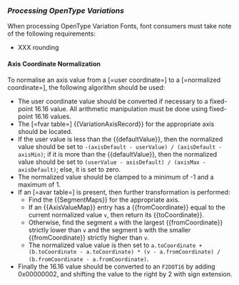 <h3><dfn>Processing OpenType Variations</dfn></h3>

When processing OpenType Variation Fonts, font consumers must take note of the following requirements:

* XXX rounding

<h4>Axis Coordinate Normalization</h4>

To normalise an axis value from a [=user coordinate=] to a [=normalized coordinate=], the following algorithm should be used:

* The user coordinate value should be converted if necessary to a fixed-point 16.16 value. All arithmetic manipulation must be done using fixed-point 16.16 values.
* The [=fvar table=] {{VariationAxisRecord}} for the appropriate axis should be located.
* If the user value is less than the {{defaultValue}}, then the normalized value should be set to `-(axisDefault - userValue) / (axisDefault - axisMin)`; if it is more than the {{defaultValue}}, then the normalized value should be set to `(userValue - axisDefault) / (axisMax - axisDefault)`; else, it is set to zero.
* The normalized value should be clamped to a minimum of -1 and a maximum of 1.
* If an [=avar table=] is present, then further transformation is performed:
	- Find the {{SegmentMaps}} for the appropriate axis.
	- If an {{AxisValueMap}} entry has a {{fromCoordinate}} equal to the current normalized value `v`, then return its {{toCoordinate}}.
	- Otherwise, find the segment `a` with the largest {{fromCoordinate}} strictly lower than `v` and the segment `b` with the smaller {{fromCoordinate}} strictly higher than `v`.
	- The normalized value value is then set to `a.toCoordinate + (b.toCoordinate - a.toCoordinate) * (v - a.fromCoordinate) / (b.fromCoordinate - a.fromCoordinate)`.
* Finally the 16.16 value should be converted to an `F2DOT16` by adding 0x00000002, and shifting the value to the right by 2 with sign extension.
